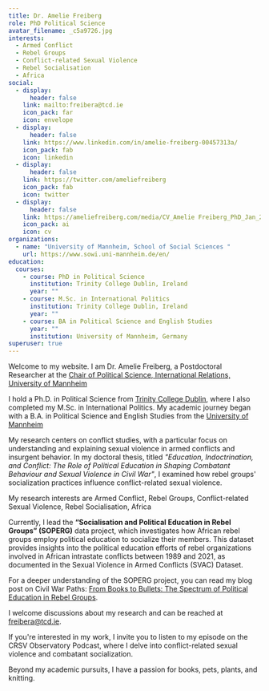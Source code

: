 ```yaml
---
title: Dr. Amelie Freiberg
role: PhD Political Science
avatar_filename: _c5a9726.jpg
interests:
  - Armed Conflict
  - Rebel Groups
  - Conflict-related Sexual Violence
  - Rebel Socialisation
  - Africa
social:
  - display:
      header: false
    link: mailto:freibera@tcd.ie
    icon_pack: far
    icon: envelope
  - display:
      header: false
    link: https://www.linkedin.com/in/amelie-freiberg-00457313a/
    icon_pack: fab
    icon: linkedin
  - display:
      header: false
    link: https://twitter.com/ameliefreiberg
    icon_pack: fab
    icon: twitter
  - display:
      header: false
    link: https://ameliefreiberg.com/media/CV_Amelie Freiberg_PhD_Jan_2025.pdf
    icon_pack: ai
    icon: cv
organizations:
  - name: "University of Mannheim, School of Social Sciences "
    url: https://www.sowi.uni-mannheim.de/en/
education:
  courses:
    - course: PhD in Political Science
      institution: Trinity College Dublin, Ireland
      year: ""
    - course: M.Sc. in International Politics
      institution: Trinity College Dublin, Ireland
      year: ""
    - course: BA in Political Science and English Studies
      year: ""
      institution: University of Mannheim, Germany
superuser: true
---
```

<!--StartFragment-->

Welcome to my website. I am Dr. Amelie Freiberg, a Postdoctoral Researcher at the [](https://www.sowi.uni-mannheim.de/carey/)[Chair of Political Science, International Relations,](https://www.sowi.uni-mannheim.de/carey/) [University of Mannheim](https://www.uni-mannheim.de/)

I hold a Ph.D. in Political Science from [Trinity College Dublin](https://www.tcd.ie/Political_Science/), where I also completed my M.Sc. in International Politics. My academic journey began with a B.A. in Political Science and English Studies from the [University of Mannheim](https://www.uni-mannheim.de/)

My research centers on conflict studies, with a particular focus on understanding and explaining sexual violence in armed conflicts and insurgent behavior. In my doctoral thesis, titled *"Education, Indoctrination, and Conflict: The Role of Political Education in Shaping Combatant Behaviour and Sexual Violence in Civil War"*, I examined how rebel groups' socialization practices influence conflict-related sexual violence.

My research interests are Armed Conflict, Rebel Groups, Conflict-related Sexual Violence, Rebel Socialisation, Africa

Currently, I lead the **“Socialisation and Political Education in Rebel Groups” (SOPERG)** data project, which investigates how African rebel groups employ political education to socialize their members. This dataset provides insights into the political education efforts of rebel organizations involved in African intrastate conflicts between 1989 and 2021, as documented in the Sexual Violence in Armed Conflicts (SVAC) Dataset.

For a deeper understanding of the SOPERG project, you can read my blog post on Civil War Paths: [From Books to Bullets: The Spectrum of Political Education in Rebel Groups](https://www.civilwarpaths.org/from-books-to-bullets-the-spectrum-of-political-education-in-rebel-groups/). [](https://www.civilwarpaths.org/from-books-to-bullets-the-spectrum-of-political-education-in-rebel-groups/)

I welcome discussions about my research and can be reached at [freibera@tcd.ie](<>).

If you're interested in my work, I invite you to listen to my episode on the CRSV Observatory Podcast, where I delve into conflict-related sexual violence and combatant socialization.

Beyond my academic pursuits, I have a passion for books, pets, plants, and knitting.

<!--EndFragment-->